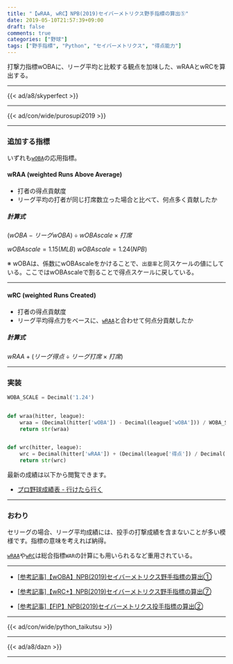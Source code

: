 ```yaml
---
title: "【wRAA, wRC】NPB(2019)セイバーメトリクス野手指標の算出⑤"
date: 2019-05-10T21:57:39+09:00
draft: false
comments: true
categories: ["野球"]
tags: ["野手指標", "Python", "セイバーメトリクス", "得点能力"]
---
```


打撃力指標wOBAに、リーグ平均と比較する観点を加味した、wRAAとwRCを算出する。

<!--more-->

---

{{< ad/a8/skyperfect >}}

---

{{< ad/con/wide/purosupi2019 >}}

---

### 追加する指標

いずれも[`wOBA`](https://www.ted027.com/post/sabr-hit-woba#woba-weighted-on-base-average)の応用指標。

#### wRAA (weighted Runs Above Average)

- 打者の得点貢献度
- リーグ平均の打者が同じ打席数立った場合と比べて、何点多く貢献したか

##### 計算式

$(wOBA - リーグwOBA) \div wOBAscale \times 打席$

$wOBAscale = 1.15(MLB)$
$wOBAscale = 1.24(NPB)$

※ wOBAは、係数にwOBAscaleをかけることで、`出塁率`と同スケールの値にしている。ここではwOBAscaleで割ることで得点スケールに戻している。

---

#### wRC (weighted Runs Created)

  - 打者の得点貢献度
  - リーグ平均得点力をベースに、[`wRAA`](#wraa-weighted-runs-above-average)と合わせて何点分貢献したか

##### 計算式

$wRAA + (リーグ得点 \div リーグ打席 \times 打席)$

---

### 実装

```py:sabr.py
WOBA_SCALE = Decimal('1.24')


def wraa(hitter, league):
    wraa = (Decimal(hitter['wOBA']) - Decimal(league['wOBA'])) / WOBA_SCALE * Decimal(hitter['打席'])
    return str(wraa)


def wrc(hitter, league):
    wrc = Decimal(hitter['wRAA']) + (Decimal(league['得点']) / Decimal(league['打席'])) * Decimal(hitter['打席'])
    return str(wrc)
```

最新の成績は以下から閲覧できます。

- [プロ野球成績表 - 行けたら行く](https://www.ted027.com/records/)

---

### おわり

セリーグの場合、リーグ平均成績には、投手の打撃成績を含まないことが多い模様です。指標の意味を考えれば納得。

[`wRAA`](#wraa-weighted-runs-above-average)や[`wRC`](#wrc-weighted-runs-created)は総合指標`WAR`の計算にも用いられるなど重用されている。

---

- [[参考記事]【wOBA】NPB(2019)セイバーメトリクス野手指標の算出①](https://www.ted027.com/post/sabr-hit-woba)

- [[参考記事]【wRC+】NPB(2019)セイバーメトリクス野手指標の算出⑦](https://www.ted027.com/post/sabr-hit-wrc-plus)

- [[参考記事]【FIP】NPB(2019)セイバーメトリクス投手指標の算出②](https://www.ted027.com/post/sabr-pitch-fip)

---

{{< ad/con/wide/python_taikutsu >}}

---

{{< ad/a8/dazn >}}

---
